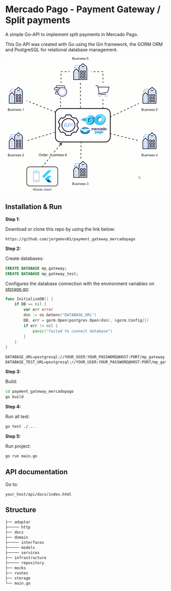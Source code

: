 # Mercado Pago - Payment Gateway / Split payments
A simple Go-API to implement split payments in Mercado Pago.

This Go API was created with Go using the Gin framework, the GORM ORM and PostgreSQL for relational database management.

![UI](https://github.com/jorgemvv01/payment_gateway_mercadopago/blob/main/mp_payment_gateway.gif)

## Installation & Run
**Step 1:**

Download or clone this repo by using the link below:
```
https://github.com/jorgemvv01/payment_gateway_mercadopago
```

**Step 2:**

Create databases:
```sql
CREATE DATABASE mp_gateway;
CREATE DATABASE mp_gateway_test;
```
Configures the database connection with the environment variables on [storage.go](https://github.com/jorgemvv01/go-api/tree/master/storage/storage.go):
```go
func InitializeDB() {
    if DB == nil {
        var err error
        dsn := os.Getenv("DATABASE_URL")
        DB, err = gorm.Open(postgres.Open(dsn), &gorm.Config{})
        if err != nil {
            panic("failed to connect database")
        }
    }
}
```
```
DATABASE_URL=postgresql://YOUR_USER:YOUR_PASSWORD@HOST:PORT/mp_gateway
DATABASE_TEST_URL=postgresql://YOUR_USER:YOUR_PASSWORD@HOST:PORT/mp_gateway_test
```
**Step 3:**

Build:
```bash
cd payment_gateway_mercadopago
go build
```

**Step 4:**

Run all test:
```bash
go test ./...
```

**Step 5:**

Run project:
```bash
go run main.go
```



## API documentation
Go to:
```
your_host/api/docs/index.html
```

## Structure
```
├── adaptar
├───── http
├── docs
├── domain
├───── interfaces
├───── models
├───── services
├── infrastructure
├───── repository
├── mocks
├── routes
├── storage
└── main.go
```
